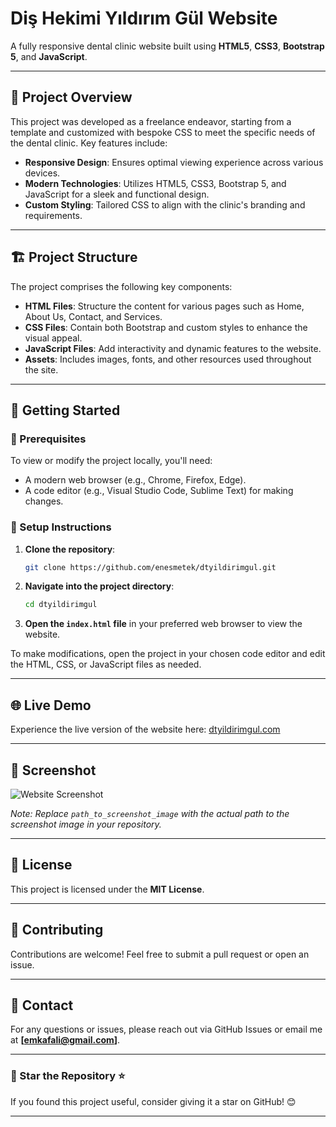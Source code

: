 # Diş Hekimi Yıldırım Gül Website

A fully responsive dental clinic website built using **HTML5**, **CSS3**, **Bootstrap 5**, and **JavaScript**.

---

## 📌 Project Overview

This project was developed as a freelance endeavor, starting from a template and customized with bespoke CSS to meet the specific needs of the dental clinic. Key features include:

- **Responsive Design**: Ensures optimal viewing experience across various devices.
- **Modern Technologies**: Utilizes HTML5, CSS3, Bootstrap 5, and JavaScript for a sleek and functional design.
- **Custom Styling**: Tailored CSS to align with the clinic's branding and requirements.

---

## 🏗️ Project Structure

The project comprises the following key components:

- **HTML Files**: Structure the content for various pages such as Home, About Us, Contact, and Services.
- **CSS Files**: Contain both Bootstrap and custom styles to enhance the visual appeal.
- **JavaScript Files**: Add interactivity and dynamic features to the website.
- **Assets**: Includes images, fonts, and other resources used throughout the site.

---

## 🚀 Getting Started

### 📌 Prerequisites

To view or modify the project locally, you'll need:

- A modern web browser (e.g., Chrome, Firefox, Edge).
- A code editor (e.g., Visual Studio Code, Sublime Text) for making changes.

### 🔧 Setup Instructions

1. **Clone the repository**:
   ```sh
   git clone https://github.com/enesmetek/dtyildirimgul.git
   ```
2. **Navigate into the project directory**:
   ```sh
   cd dtyildirimgul
   ```
3. **Open the `index.html` file** in your preferred web browser to view the website.

To make modifications, open the project in your chosen code editor and edit the HTML, CSS, or JavaScript files as needed.

---

## 🌐 Live Demo

Experience the live version of the website here: [dtyildirimgul.com](https://dtyildirimgul.com/)

---

## 📸 Screenshot

![Website Screenshot](path_to_screenshot_image)

*Note: Replace `path_to_screenshot_image` with the actual path to the screenshot image in your repository.*

---

## 📜 License

This project is licensed under the **MIT License**.

---

## 🤝 Contributing

Contributions are welcome! Feel free to submit a pull request or open an issue.

---

## 📧 Contact

For any questions or issues, please reach out via GitHub Issues or email me at **[emkafali@gmail.com]**.

---

### 📢 Star the Repository ⭐

If you found this project useful, consider giving it a star on GitHub! 😊

---

